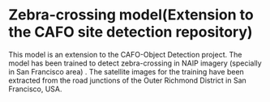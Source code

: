 # Zebra-crossing model(Extension to the CAFO site detection repository)
This model is an extension to the CAFO-Object Detection project. The model has been trained to detect zebra-crossing in NAIP imagery (specially in San Francisco area) . The satellite images for the training have been extracted from the road junctions of the Outer Richmond District in San Francisco, USA.
